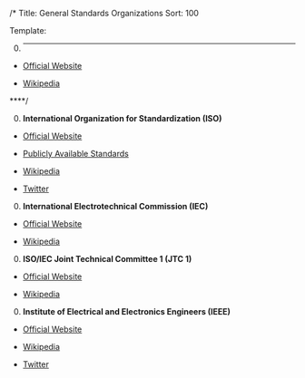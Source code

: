 /*
Title: General Standards Organizations
Sort: 100

Template:

0. ****

  * [Official Website]()

  * [Wikipedia]()

****/

0. **International Organization for Standardization (ISO)**

  * [Official Website](https://www.iso.org/home.html)

  * [Publicly Available Standards](http://standards.iso.org/ittf/PubliclyAvailableStandards/index.html)

  * [Wikipedia](https://en.wikipedia.org/wiki/International_Organization_for_Standardization)

  * [Twitter](https://twitter.com/isostandards)

0. **International Electrotechnical Commission (IEC)**

  * [Official Website](http://www.iec.ch/)

  * [Wikipedia](https://en.wikipedia.org/wiki/International_Electrotechnical_Commission)

0. **ISO/IEC Joint Technical Committee 1 (JTC 1)**

  * [Official Website](https://www.iso.org/isoiec-jtc-1.html)

  * [Wikipedia](https://en.wikipedia.org/wiki/ISO/IEC_JTC_1)

0. **Institute of Electrical and Electronics Engineers (IEEE)**

  * [Official Website](https://www.ieee.org/index.html)

  * [Wikipedia](https://en.wikipedia.org/wiki/Institute_of_Electrical_and_Electronics_Engineers)

  * [Twitter](https://twitter.com/IEEEorg)
